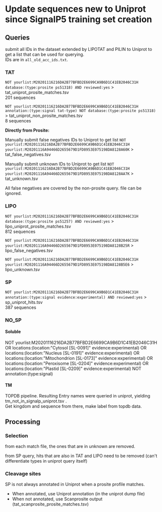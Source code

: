 # Update sequences new to Uniprot since SignalP5 training set creation

## Queries

submit all IDs in the dataset extended by LIPOTAT and PILIN to Uniprot to get a list that can be used for querying.  
IDs are in `all_old_acc_ids.txt`.


### TAT
`NOT yourlist:M20201116216DA2B77BFBD2E6699CA9B6D1C41EB2046C31H database:(type:prosite ps51318) AND reviewed:yes` > tat_uniprot_prosite_matches.tsv  
201 sequences

`NOT yourlist:M20201116216DA2B77BFBD2E6699CA9B6D1C41EB2046C31H annotation:(type:signal tat-type) NOT database:(type:prosite ps51318)` > tat_uniprot_non_prosite_matches.tsv  
8 sequences

**Directly from Prosite:**  

Manually submit false negatives IDs to Uniprot to get list
`NOT yourlist:M20201116216DA2B77BFBD2E6699CA9B6D1C41EB2046C31H yourlist:M20201116A94466D2655679D1FD8953E075198DA8128A60K` > tat_false_negatives.tsv   

Manually submit unknown IDs to Uniprot to get list
`NOT yourlist:M20201116216DA2B77BFBD2E6699CA9B6D1C41EB2046C31H yourlist:M20201116A94466D2655679D1FD8953E075198DA8128AA7K` > tat_unknown.tsv  

All false negatives are covered by the non-prosite query. file can be ignored.

### LIPO

`NOT yourlist:M20201116216DA2B77BFBD2E6699CA9B6D1C41EB2046C31H database:(type:prosite ps51257) AND reviewed:yes` > lipo_uniprot_prosite_matches.tsv  
812 sequences  


`NOT yourlist:M20201116216DA2B77BFBD2E6699CA9B6D1C41EB2046C31H yourlist:M20201116A94466D2655679D1FD8953E075198DA8128B25R` > lipo_false_negatives.tsv

`NOT yourlist:M20201116216DA2B77BFBD2E6699CA9B6D1C41EB2046C31H yourlist:M20201116A94466D2655679D1FD8953E075198DA8128B5E6` > lipo_unknown.tsv  


### SP

`NOT yourlist:M20201116216DA2B77BFBD2E6699CA9B6D1C41EB2046C31H annotation:(type:signal evidence:experimental) AND reviewed:yes` > sp_uniprot_hits.tsv  
387 sequences 


### NO_SP

#### Soluble
NOT yourlist:M20201116216DA2B77BFBD2E6699CA9B6D1C41EB2046C31H OR locations:(location:"Cytosol [SL-0091]" evidence:experimental) OR locations:(location:"Nucleus [SL-0191]" evidence:experimental) OR locations:(location:"Mitochondrion [SL-0173]" evidence:experimental) OR locations:(location:"Peroxisome [SL-0204]" evidence:experimental) OR locations:(location:"Plastid [SL-0209]" evidence:experimental) NOT annotation:(type:signal)

#### TM
TOPDB pipeline. Resulting Entry names were queried in uniprot, yielding tm_not_in_signalp_uniprot.tsv .   
Get kingdom and sequence from there, make label from topdb data.

## Processing

### Selection
from each match file, the ones that are in unknown are removed.  

from SP query, hits that are also in TAT and LIPO need to be removed (can't differentiate types in uniprot query itself)


### Cleavage sites

SP is not always annotated in Uniprot when a prosite profile matches.

- When annotated, use Uniprot annotation (in the uniprot dump file)
- When not annotated, use Scanprosite output (tat_scanprosite_prosite_matches.tsv)